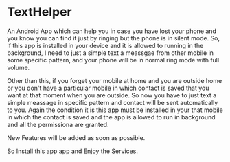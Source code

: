 # TextHelper

An Android App which can help you in case you have lost your phone and you know you can find it just by ringing but the phone is in silent mode.
So, if this app is installed in your device and it is allowed to running in the background, I need to just a simple text a meassgae from other mobile in some specific pattern, and your phone will be in normal ring mode with full volume.

Other than this, if you forget your mobile at home and you are outside home or you don't have a particular mobile in which contact is saved that you want at that moment when you are outside. So now you have to just text a simple meassage in specific pattern and contact will be sent automatically to you.
Again the condition it is this app must be installed in your that mobile in which the contact is saved and the app is allowed to run in background and all the permissiona are granted.

New Features will be added as soon as possible.

So Install this app app and Enjoy the Services.
